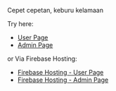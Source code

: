 Cepet cepetan, keburu kelamaan

Try here:
- [User Page](https://jovianreynaldo.github.io/TC_Button/) 
- [Admin Page](https://jovianreynaldo.github.io/TC_Button/admin.html) 

or Via Firebase Hosting:
- [Firebase Hosting - User Page](https://tc-button.web.app/) 
- [Firebase Hosting - Admin Page](https://tc-button.web.app/admin.html) 
